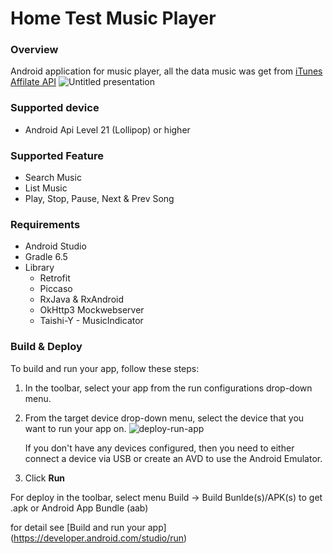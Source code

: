 # Home Test Music Player

### Overview
Android application for music player, all the data music was get from [iTunes Affilate API](https://affiliate.itunes.apple.com/resources/)
![Untitled presentation](https://user-images.githubusercontent.com/8165930/124352537-e7c33800-dc2a-11eb-8a9b-b1c30afa4e32.jpg)

### Supported device
- Android Api Level 21 (Lollipop) or higher

### Supported Feature
- Search Music
- List Music
- Play, Stop, Pause, Next & Prev Song

### Requirements
- Android Studio
- Gradle 6.5
- Library
  - Retrofit
  - Piccaso
  - RxJava & RxAndroid
  - OkHttp3 Mockwebserver
  - Taishi-Y - MusicIndicator

### Build & Deploy
To build and run your app, follow these steps:

1. In the toolbar, select your app from the run configurations drop-down menu.
2. From the target device drop-down menu, select the device that you want to run your app on.
![deploy-run-app](https://user-images.githubusercontent.com/8165930/124378381-3b8d5a00-dcdb-11eb-8e31-8c95fce41d70.png)
    
    If you don't have any devices configured, then you need to either connect a device via USB or create an AVD to use the Android Emulator.
    
3. Click **Run**    

For deploy in the toolbar, select menu Build -> Build Bunlde(s)/APK(s) to get .apk or Android App Bundle (aab)

for detail see [Build and run your app] (https://developer.android.com/studio/run)

